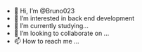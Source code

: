 - 👋 Hi, I’m @Bruno023
- 👀 I’m interested in back end development
- 🌱 I’m currently studying... 
- 💞️ I’m looking to collaborate on ...
- 📫 How to reach me ...

<!---
Bruno023/Bruno023 is a ✨ special ✨ repository because its `README.md` (this file) appears on your GitHub profile.
You can click the Preview link to take a look at your changes.
--->
